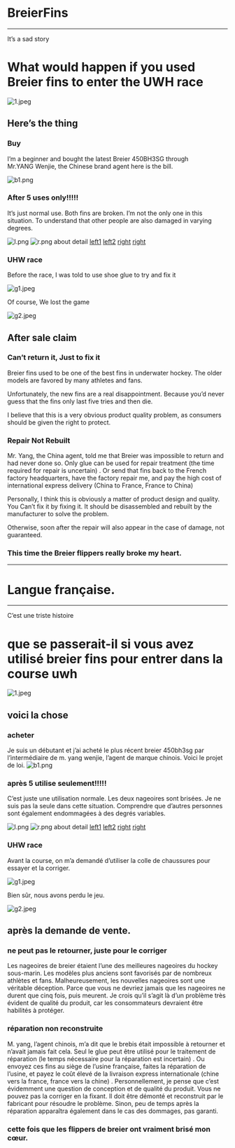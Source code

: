 # BreierFins 
------
It’s a sad story

# What would happen if you used **Breier** fins to enter the UWH race

![1.jpeg](img/1.jpeg)

## Here’s the thing

### Buy

I’m a beginner and bought the latest Breier 450BH3SG through Mr.YANG Wenjie, the Chinese brand agent
here is the bill.

![b1.png](img/b1.png)

### After 5 uses only!!!!!

It’s just normal use. Both fins are broken. I’m not the only one in this situation. To understand that other people are also damaged in varying degrees.

![l.png](img/l.png)
![r.png](img/r.png)
about detail
[left1](img/l1.jpg)
[left2](img/l2.jpg)
[right](img/r1.jpg)
[right](img/r2.jpg)

### UHW race

Before the race, I was told to use shoe glue to try and fix it

![g1.jpeg](img/g1.jpeg)

Of course, We lost the game

![g2.jpeg](img/g2.jpeg)

## After sale claim

### Can’t return it,  Just to fix it

Breier fins used to be one of the best fins in underwater hockey. The older models are favored by many athletes and fans.

Unfortunately, the new fins are a real disappointment. Because you’d never guess that the fins only last five tries and then die.

I believe that this is a very obvious product quality problem, as consumers should be given the right to protect.

### Repair Not Rebuilt

Mr. Yang, the China agent, told me that Breier was impossible to return and had never done so. Only glue can be used for repair treatment (the time required for repair is uncertain) . Or send that fins back to the French factory headquarters, have the factory repair me, and pay the high cost of international express delivery (China to France, France to China)

Personally, I think this is obviously a matter of product design and quality. You Can’t fix it by fixing it. It should be disassembled and rebuilt by the manufacturer to solve the problem.

Otherwise, soon after the repair will also appear in the case of damage, not guaranteed.

### This time the Breier flippers really broke my heart.




------
# Langue française.
------
C’est une triste histoire
# que se passerait-il si vous avez utilisé **breier** fins pour entrer dans la course uwh
![1.jpeg](img/1.jpeg)

## voici la chose

### acheter

Je suis un débutant et j’ai acheté le plus récent breier 450bh3sg par l’intermédiaire de m. yang wenjie, l’agent de marque chinois.
Voici le projet de loi.
![b1.png](img/b1.png)

### après 5 utilise seulement!!!!!


C’est juste une utilisation normale. Les deux nageoires sont brisées. Je ne suis pas la seule dans cette situation. Comprendre que d’autres personnes sont également endommagées à des degrés variables.

![l.png](img/l.png)
![r.png](img/r.png)
about detail
[left1](img/l1.jpg)
[left2](img/l2.jpg)
[right](img/r1.jpg)
[right](img/r2.jpg)

### UHW race


Avant la course, on m’a demandé d’utiliser la colle de chaussures pour essayer et la corriger.

![g1.jpeg](img/g1.jpeg)

Bien sûr, nous avons perdu le jeu.

![g2.jpeg](img/g2.jpeg)

## après la demande de vente.

### ne peut pas le retourner, juste pour le corriger

Les nageoires de breier étaient l’une des meilleures nageoires du hockey sous-marin. Les modèles plus anciens sont favorisés par de nombreux athlètes et fans.
Malheureusement, les nouvelles nageoires sont une véritable déception. Parce que vous ne devriez jamais que les nageoires ne durent que cinq fois, puis meurent.
Je crois qu’il s’agit là d’un problème très évident de qualité du produit, car les consommateurs devraient être habilités à protéger.

### réparation non reconstruite

M. yang, l’agent chinois, m’a dit que le brebis était impossible à retourner et n’avait jamais fait cela. Seul le glue peut être utilisé pour le traitement de réparation (le temps nécessaire pour la réparation est incertain) . Ou envoyez ces fins au siège de l’usine française, faites la réparation de l’usine, et payez le coût élevé de la livraison express internationale (chine vers la france, france vers la chine) .
Personnellement, je pense que c’est évidemment une question de conception et de qualité du produit. Vous ne pouvez pas la corriger en la fixant. Il doit être démonté et reconstruit par le fabricant pour résoudre le problème.
Sinon, peu de temps après la réparation apparaîtra également dans le cas des dommages, pas garanti.


### cette fois que les flippers de breier ont vraiment brisé mon cœur.




